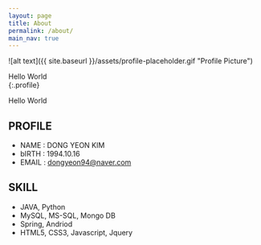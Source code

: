 ```yaml
---
layout: page
title: About
permalink: /about/
main_nav: true
---
```


![alt text]({{ site.baseurl }}/assets/profile-placeholder.gif "Profile Picture")<div> Hello World </div>{:.profile}
<div> Hello World </div>

## PROFILE
  - NAME  : DONG YEON KIM
  - bIRTH : 1994.10.16
  - EMAIL : dongyeon94@naver.com

## SKILL
  - JAVA, Python
  - MySQL, MS-SQL, Mongo DB
  - Spring, Andriod
  - HTML5, CSS3, Javascript, Jquery

